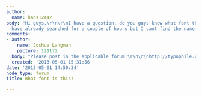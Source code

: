 ```yaml
---
author:
  name: hans12442
body: "Hi guys,\r\n\r\nI have a question, do you guys know what font this is?\r\nI
  have already searched for a couple of hours but I cant find the name.\r\n\r\n[img:sites/default/files/old-images/test-font_5303.jpg]\r\n\r\n\r\n"
comments:
- author:
    name: Joshua Langman
    picture: 121172
  body: "Please post in the applicable forum:\r\n\r\nhttp://typophile.com/typeid"
  created: '2013-05-01 15:31:56'
date: '2013-05-01 14:50:34'
node_type: forum
title: What font is this?

---
```


